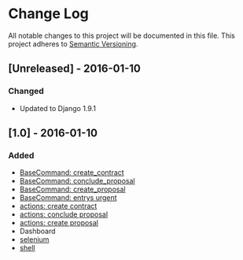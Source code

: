 # Change Log
All notable changes to this project will be documented in this file.
This project adheres to [Semantic Versioning](http://semver.org/).

## [Unreleased] - 2016-01-10
### Changed
- Updated to Django 1.9.1

## [1.0] - 2016-01-10
### Added
- [BaseCommand: create_contract](https://github.com/rg3915/orcamentos/blob/master/core/management/commands/create_contract.py)
- [BaseCommand: conclude_proposal](https://github.com/rg3915/orcamentos/blob/master/core/management/commands/conclude_proposal.py)
- [BaseCommand: create_proposal](https://github.com/rg3915/orcamentos/blob/master/core/management/commands/create_proposal.py)
- [BaseCommand: entrys urgent](https://github.com/rg3915/orcamentos/blob/master/core/management/commands/entrys.py)
- [actions: create contract](https://github.com/rg3915/orcamentos/blob/master/core/actions.py#L57-L73)
- [actions: conclude proposal](https://github.com/rg3915/orcamentos/blob/master/core/actions.py#L9-L27)
- [actions: create proposal](https://github.com/rg3915/orcamentos/blob/master/core/actions.py#L9-L27)
- Dashboard
- [selenium](https://github.com/rg3915/orcamentos/tree/master/core/tests/selenium)
- [shell](https://github.com/rg3915/orcamentos/tree/master/shell)
